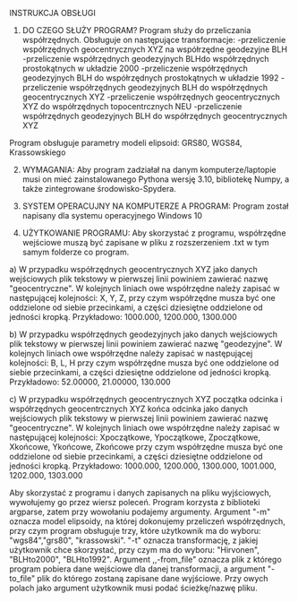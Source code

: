 INSTRUKCJA OBSŁUGI

1. DO CZEGO SŁUŻY PROGRAM?
Program służy do przeliczania współrzędnych. Obsługuje on następujące transformacje:
-przeliczenie współrzędnych geocentrycznych XYZ na współrzędne geodezyjne BLH
-przeliczenie współrzędnych geodezyjnych BLHdo współrzędnych prostokątnych w układzie 2000
-przeliczenie współrzędnych geodezyjnych BLH do współrzędnych prostokątnych w układzie 1992
-przeliczenie współrzędnych geodezyjnych BLH do współrzędnych geocentrycznych XYZ
-przeliczenie współrzędnych geocentrycznych XYZ do współrzędnych topocentrcznych NEU
-przeliczenie współrzędnych geodezyjnych BLH do współrzędnych geocentrycznych XYZ

Program obsługuje parametry modeli elipsoid: GRS80, WGS84, Krassowskiego

2. WYMAGANIA:
Aby program zadziałał na danym komputerze/laptopie musi on mieć zainstalowanego Pythona wersję 3.10, bibliotekę Numpy, a także zintegrowane środowisko-Spydera.

3. SYSTEM OPERACUJNY NA KOMPUTERZE A PROGRAM:
Program został napisany dla systemu operacyjnego Windows 10

4. UŻYTKOWANIE PROGRAMU:
Aby skorzystać z programu, współrzędne wejściowe muszą być zapisane w pliku z rozszerzeniem .txt w tym samym folderze co program.

a) W przypadku współrzędnych geocentrycznych XYZ jako danych wejściowych plik tekstowy w pierwszej linii powiniem zawierać nazwę "geocentryczne". 
W kolejnych liniach owe współrzędne należy zapisać w następującej kolejności: X, Y, Z, przy czym współrzędne musza być one oddzielone od siebie przecinkami, 
a części dziesiętne oddzielone od jedności kropką. 
Przykładowo: 1000.000, 1200.000, 1300.000

b) W przypadku współrzędnych geodezyjnych jako danych wejściowych plik tekstowy w pierwszej linii powiniem zawierać nazwę "geodezyjne". W kolejnych liniach owe współrzędne 
należy zapisać w następującej kolejności: B, L, H przy czym współrzędne musza być one oddzielone od siebie przecinkami, a części dziesiętne oddzielone od jedności kropką.
Przykładowo: 52.00000, 21.00000, 130.000

c) W przypadku współrzędnych geocentrycznych XYZ początka odcinka i współrzędnych geocentrcznych XYZ końca odcinka jako danych wejściowych
plik tekstowy w pierwszej linii powiniem zawierać nazwę "geocentryczne". W kolejnych liniach owe współrzędne należy zapisać w następującej kolejności:
 Xpoczątkowe, Ypoczątkowe, Zpoczątkowe, Xkońcowe, Ykońcowe, Zkońcowe  przy czym współrzędne musza być one oddzielone od siebie przecinkami,
a części dziesiętne oddzielone od jedności kropką. 
Przykładowo:  1000.000, 1200.000, 1300.000, 1001.000, 1202.000, 1303.000

Aby skorzystać z programu i danych zapisanych na pliku wyjściowych, wywołujemy go przez wiersz poleceń. Program korzysta z biblioteki argparse, 
zatem przy wowołaniu podajemy argumenty. Argument "-m" oznacza model elipsoidy, na której dokonujemy przeliczeń współrzędnych, przy czym program obsługuje trzy, które użytkownik ma do wyboru: "wgs84","grs80", "krassowski".
"-t" oznacza transformację, z jakiej użytkownik chce skorzystać, przy czym ma do wyboru: "Hirvonen", "BLHto2000", "BLHto1992".
Argument ,,-from_file" oznacza plik z którego program pobiera dane wejściowe dla danej transformacji, a argument "-to_file" plik do którego zostaną zapisane dane wyjściowe. Przy owych polach jako argument użytkownik musi podać ścieżkę/nazwę pliku.

